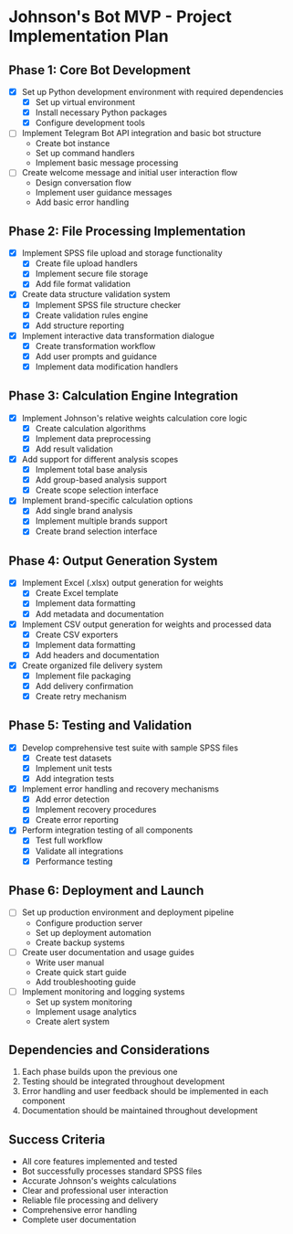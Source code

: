 # Johnson's Bot MVP - Project Implementation Plan

## Phase 1: Core Bot Development
- [x] Set up Python development environment with required dependencies
  - [x] Set up virtual environment
  - [x] Install necessary Python packages
  - [x] Configure development tools
- [ ] Implement Telegram Bot API integration and basic bot structure
  - Create bot instance
  - Set up command handlers
  - Implement basic message processing
- [ ] Create welcome message and initial user interaction flow
  - Design conversation flow
  - Implement user guidance messages
  - Add basic error handling

## Phase 2: File Processing Implementation
- [x] Implement SPSS file upload and storage functionality
  - [x] Create file upload handlers
  - [x] Implement secure file storage
  - [x] Add file format validation
- [x] Create data structure validation system
  - [x] Implement SPSS file structure checker
  - [x] Create validation rules engine
  - [x] Add structure reporting
- [x] Implement interactive data transformation dialogue
  - [x] Create transformation workflow
  - [x] Add user prompts and guidance
  - [x] Implement data modification handlers

## Phase 3: Calculation Engine Integration
- [x] Implement Johnson's relative weights calculation core logic
  - [x] Create calculation algorithms
  - [x] Implement data preprocessing
  - [x] Add result validation
- [x] Add support for different analysis scopes
  - [x] Implement total base analysis
  - [x] Add group-based analysis support
  - [x] Create scope selection interface
- [x] Implement brand-specific calculation options
  - [x] Add single brand analysis
  - [x] Implement multiple brands support
  - [x] Create brand selection interface

## Phase 4: Output Generation System
- [x] Implement Excel (.xlsx) output generation for weights
  - [x] Create Excel template
  - [x] Implement data formatting
  - [x] Add metadata and documentation
- [x] Implement CSV output generation for weights and processed data
  - [x] Create CSV exporters
  - [x] Implement data formatting
  - [x] Add headers and documentation
- [x] Create organized file delivery system
  - [x] Implement file packaging
  - [x] Add delivery confirmation
  - [x] Create retry mechanism

## Phase 5: Testing and Validation
- [x] Develop comprehensive test suite with sample SPSS files
  - [x] Create test datasets
  - [x] Implement unit tests
  - [x] Add integration tests
- [x] Implement error handling and recovery mechanisms
  - [x] Add error detection
  - [x] Implement recovery procedures
  - [x] Create error reporting
- [x] Perform integration testing of all components
  - [x] Test full workflow
  - [x] Validate all integrations
  - [x] Performance testing

## Phase 6: Deployment and Launch
- [ ] Set up production environment and deployment pipeline
  - Configure production server
  - Set up deployment automation
  - Create backup systems
- [ ] Create user documentation and usage guides
  - Write user manual
  - Create quick start guide
  - Add troubleshooting guide
- [ ] Implement monitoring and logging systems
  - Set up system monitoring
  - Implement usage analytics
  - Create alert system

## Dependencies and Considerations
1. Each phase builds upon the previous one
2. Testing should be integrated throughout development
3. Error handling and user feedback should be implemented in each component
4. Documentation should be maintained throughout development

## Success Criteria
- All core features implemented and tested
- Bot successfully processes standard SPSS files
- Accurate Johnson's weights calculations
- Clear and professional user interaction
- Reliable file processing and delivery
- Comprehensive error handling
- Complete user documentation
